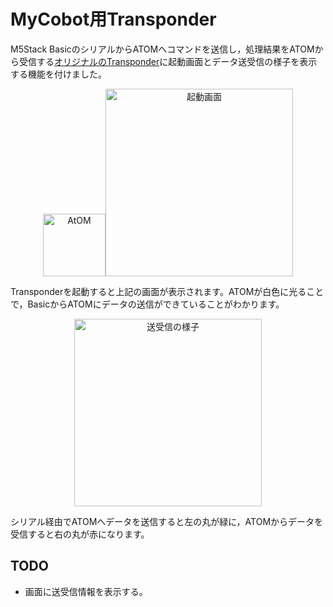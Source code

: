 # MyCobot用Transponder

M5Stack BasicのシリアルからATOMへコマンドを送信し，処理結果をATOMから受信する[オリジナルのTransponder](https://github.com/elephantrobotics/myCobot/tree/main/Arduino/MycobotBasic/examples/Transponder)に起動画面とデータ送受信の様子を表示する機能を付けました。

<div align="center">
    <a href="https://gyazo.com/b3b63dd836e511b7ff89201de3dd3141"><img src="https://i.gyazo.com/b3b63dd836e511b7ff89201de3dd3141.png" alt="AtOM" width="100"/></a><a href="https://gyazo.com/da2d87b3179030b0e93cc03d73465b50"><img src="https://i.gyazo.com/da2d87b3179030b0e93cc03d73465b50.png" alt="起動画面" width="300"/></a>
</div>

Transponderを起動すると上記の画面が表示されます。ATOMが白色に光ることで，BasicからATOMにデータの送信ができていることがわかります。

<div align="center">
    <a href="https://gyazo.com/3d41f42c274f6635b05672cf70dc0d22"><img src="https://i.gyazo.com/3d41f42c274f6635b05672cf70dc0d22.png" alt="送受信の様子" width="300"/></a>
</div>

シリアル経由でATOMへデータを送信すると左の丸が緑に，ATOMからデータを受信すると右の丸が赤になります。

## TODO

* 画面に送受信情報を表示する。

